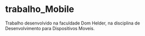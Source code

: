 # trabalho_Mobile
Trabalho desenvolvido na faculdade Dom Helder, na disciplina de Desenvolvimento para Dispositivos Moveis.

